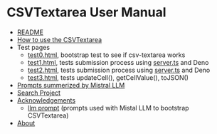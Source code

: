 
CSVTextarea User Manual
=======================

- [README](index.html)
- [How to use the CSVTextarea](how_to_use_csvtextarea.md)
- Test pages
    - [test0.html](test0.html), bootstrap test to see if csv-textarea works
    - [test1.html](test1.html), tests submission process using [server.ts](server.ts) and Deno
    - [test2.html](test2.html), tests submission process using [server.ts](server.ts) and Deno
    - [test3.html](test3.html), tests updateCell(), getCellValue(), toJSON()
- [Prompts summerized by Mistral LLM](prompts_sumerized_by_llm.md)
- [Search Project](search.md)
- [Acknowledgements](acknowledgements.md)
  - [llm prompt](llm_prompt.md) (prompts used with Mistal LLM to bootstrap CSVTextarea)
- [About](about.md)

